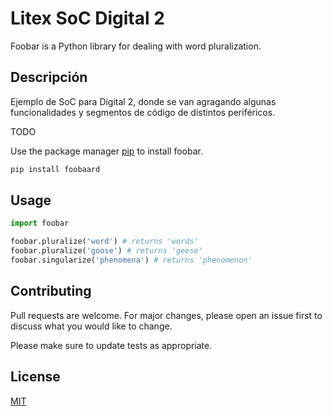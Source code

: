 # Litex SoC Digital 2

Foobar is a Python library for dealing with word pluralization.

## Descripción

Ejemplo de SoC para Digital 2, donde se van agragando algunas funcionalidades y segmentos de código de distintos periféricos.



TODO





Use the package manager [pip](https://pip.pypa.io/en/stable/) to install foobar.

```bash
pip install foobaard
```

## Usage

```python
import foobar

foobar.pluralize('word') # returns 'words'
foobar.pluralize('goose') # returns 'geese'
foobar.singularize('phenomena') # returns 'phenomenon'
```

## Contributing
Pull requests are welcome. For major changes, please open an issue first to discuss what you would like to change.

Please make sure to update tests as appropriate.

## License
[MIT](https://choosealicense.com/licenses/mit/)

